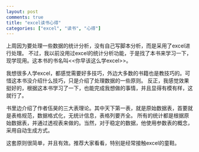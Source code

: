 ```yaml
---
layout: post
comments: true
title: "excel读书心得"
categories: ["excel", "读书", "心得"]
---
```


上周因为要处理一些数据的统计分析，没有自己写脚本分析，而是采用了excel进行处理。
不过，我以前没用过excel的统计分析功能，于是找了本书来学习一下，现学现用。这本书的书名叫<<你早该这么学excel>>。

我想很多人学excel，都感觉需要好多技巧，外边大多数的书籍也是教技巧的。可惜这本书没介绍什么技巧，只是介绍了处理数据的一些原则。
反正，我感觉效果挺好的，根据这本书学习了一下，也能完成我想做的事情，并且显得有模有样，这就行了。

书里边介绍了作者伍昊的三大表理论。其中天下第一表，就是原始数据表，首要就是表格规范，数据格式化，无统计信息，表格列要齐全。
所有的统计都是根据原始数据表，并通过透视表来做的。当然，对于稳定的数据，他使用参数表的概念，采用自动生成方式。

这套原则很简单，并且有效。推荐大家看看，特别是经常接触excel的童鞋。